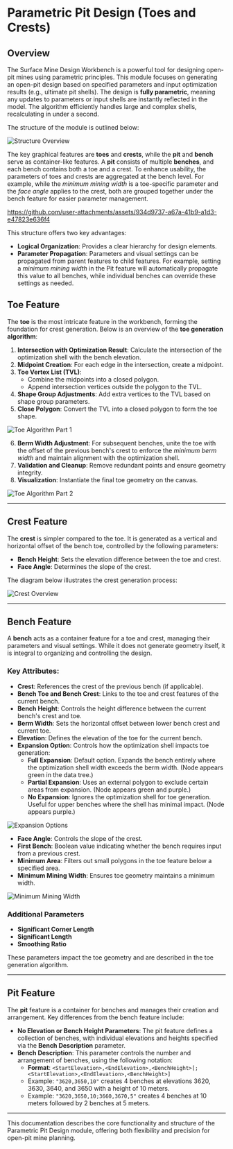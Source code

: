# **Parametric Pit Design (Toes and Crests)**

## **Overview**

The Surface Mine Design Workbench is a powerful tool for designing open-pit mines using parametric principles. This module focuses on generating an open-pit design based on specified parameters and input optimization results (e.g., ultimate pit shells). The design is **fully parametric**, meaning any updates to parameters or input shells are instantly reflected in the model. The algorithm efficiently handles large and complex shells, recalculating in under a second.

The structure of the module is outlined below:

![Structure Overview](pics/structure.png)

The key graphical features are **toes** and **crests**, while the **pit** and **bench** serve as container-like features. A **pit** consists of multiple **benches**, and each bench contains both a toe and a crest. To enhance usability, the parameters of toes and crests are aggregated at the bench level. For example, while the *minimum mining width* is a toe-specific parameter and the *face angle* applies to the crest, both are grouped together under the bench feature for easier parameter management.

<https://github.com/user-attachments/assets/934d9737-a67a-41b9-a1d3-e47823e636f4>

This structure offers two key advantages:

- **Logical Organization**: Provides a clear hierarchy for design elements.
- **Parameter Propagation**: Parameters and visual settings can be propagated from parent features to child features. For example, setting a *minimum mining width* in the Pit feature will automatically propagate this value to all benches, while individual benches can override these settings as needed.

## **Toe Feature**

The **toe** is the most intricate feature in the workbench, forming the foundation for crest generation. Below is an overview of the **toe generation algorithm**:

1. **Intersection with Optimization Result**: Calculate the intersection of the optimization shell with the bench elevation.
2. **Midpoint Creation**: For each edge in the intersection, create a midpoint.
3. **Toe Vertex List (TVL)**:
   - Combine the midpoints into a closed polygon.
   - Append intersection vertices outside the polygon to the TVL.
4. **Shape Group Adjustments**: Add extra vertices to the TVL based on shape group parameters.
5. **Close Polygon**: Convert the TVL into a closed polygon to form the toe shape.

![Toe Algorithm Part 1](pics/toe_algo.svg)

6. **Berm Width Adjustment**: For subsequent benches, unite the toe with the offset of the previous bench's crest to enforce the *minimum berm width* and maintain alignment with the optimization shell.
7. **Validation and Cleanup**: Remove redundant points and ensure geometry integrity.
8. **Visualization**: Instantiate the final toe geometry on the canvas.

![Toe Algorithm Part 2](pics/toe_algo_2.svg)

---

## **Crest Feature**

The **crest** is simpler compared to the toe. It is generated as a vertical and horizontal offset of the bench toe, controlled by the following parameters:

- **Bench Height**: Sets the elevation difference between the toe and crest.
- **Face Angle**: Determines the slope of the crest.

The diagram below illustrates the crest generation process:

![Crest Overview](pics/crest_overview.png)

---

## **Bench Feature**

A **bench** acts as a container feature for a toe and crest, managing their parameters and visual settings. While it does not generate geometry itself, it is integral to organizing and controlling the design.

### **Key Attributes:**

- **Crest**: References the crest of the previous bench (if applicable).
- **Bench Toe and Bench Crest**: Links to the toe and crest features of the current bench.
- **Bench Height**: Controls the height difference between the current bench's crest and toe.
- **Berm Width**: Sets the horizontal offset between lower bench crest and current toe.
- **Elevation**: Defines the elevation of the toe for the current bench.
- **Expansion Option**: Controls how the optimization shell impacts toe generation:
  - **Full Expansion**: Default option. Expands the bench entirely where the optimization shell width exceeds the berm width. (Node appears green in the data tree.)
  - **Partial Expansion**: Uses an external polygon to exclude certain areas from expansion. (Node appears green and purple.)
  - **No Expansion**: Ignores the optimization shell for toe generation. Useful for upper benches where the shell has minimal impact. (Node appears purple.)

![Expansion Options](pics/expansions.png)

- **Face Angle**: Controls the slope of the crest.
- **First Bench**: Boolean value indicating whether the bench requires input from a previous crest.
- **Minimum Area**: Filters out small polygons in the toe feature below a specified area.
- **Minimum Mining Width**: Ensures toe geometry maintains a minimum width.

![Minimum Mining Width](pics/MMW.png)

### **Additional Parameters**

- **Significant Corner Length**
- **Significant Length**
- **Smoothing Ratio**

These parameters impact the toe geometry and are described in the toe generation algorithm.

---

## **Pit Feature**

The **pit** feature is a container for benches and manages their creation and arrangement. Key differences from the bench feature include:

- **No Elevation or Bench Height Parameters**: The pit feature defines a collection of benches, with individual elevations and heights specified via the **Bench Description** parameter.
- **Bench Description**: This parameter controls the number and arrangement of benches, using the following notation:
  - **Format**: `<StartElevation>,<EndElevation>,<BenchHeight>[;<StartElevation>,<EndElevation>,<BenchHeight>]`
  - Example: `"3620,3650,10"` creates 4 benches at elevations 3620, 3630, 3640, and 3650 with a height of 10 meters.
  - Example: `"3620,3650,10;3660,3670,5"` creates 4 benches at 10 meters followed by 2 benches at 5 meters.

---

This documentation describes the core functionality and structure of the Parametric Pit Design module, offering both flexibility and precision for open-pit mine planning.
